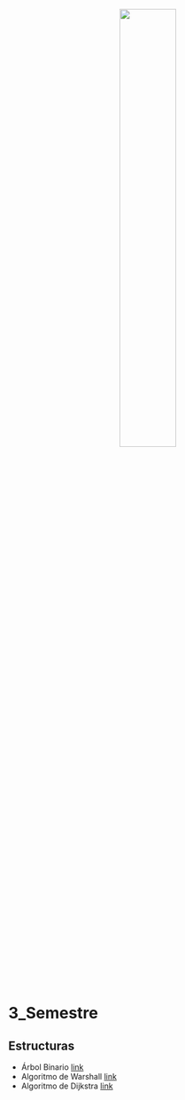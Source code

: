 <p align="center">
	<img src="https://www.uaa.mx/portal/wp-content/uploads/2017/06/uaalogo-01.png" width="45%">
</p>

# 3_Semestre
## Estructuras
- Árbol Binario [link](https://andrevitalb.github.io/3_Semestre/Estructuras/arbol_binario/)
- Algoritmo de Warshall [link](https://andrevitalb.github.io/3_Semestre/Estructuras/algoritmo_warshall/)
- Algoritmo de Dijkstra [link](https://andrevitalb.github.io/3_Semestre/Estructuras/algoritmo_dijkstra/)